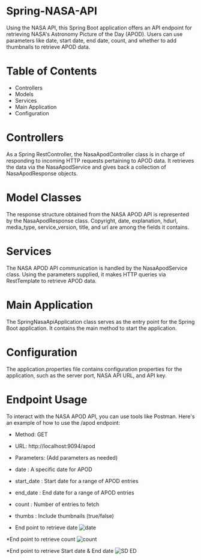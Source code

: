# Spring-NASA-API
  Using the NASA API, this Spring Boot application offers an API endpoint for retrieving NASA's Astronomy Picture of the Day (APOD). Users can use parameters like date, start date, end date, count, and whether to 
  add thumbnails to retrieve APOD data.
# Table of Contents
* Controllers
* Models
* Services
* Main Application
* Configuration
# Controllers
  As a Spring RestController, the NasaApodController class is in charge of responding to incoming HTTP requests pertaining to APOD data. It retrieves the data via the NasaApodService and gives back a collection of NasaApodResponse objects.
# Model Classes
  The response structure obtained from the NASA APOD API is represented by the NasaApodResponse class. Copyright, date, explanation, hdurl, media_type, service_version, title, and url are among the fields it 
  contains.
# Services
  The NASA APOD API communication is handled by the NasaApodService class. Using the parameters supplied, it makes HTTP queries via RestTemplate to retrieve APOD data.
# Main Application
  The SpringNasaApiApplication class serves as the entry point for the Spring Boot application. It contains the main method to start the application.
# Configuration
  The application.properties file contains configuration properties for the application, such as the server port, NASA API URL, and API key. 
# Endpoint Usage
  To interact with the NASA APOD API, you can use tools like Postman. Here's an example of how to use the /apod endpoint:
  * Method: GET
  * URL: http://localhost:9094/apod
  * Parameters: (Add parameters as needed)
  * date : A specific date for APOD
  * start_date : Start date for a range of APOD entries
  * end_date : End date for a range of APOD entries
  * count : Number of entries to fetch
  * thumbs : Include thumbnails (true/false)
    
* End point to retrieve date
![date](https://github.com/tejayenigandla/Spring-NASA-API/assets/122107419/e575de52-eb66-44fd-9697-7c4b077876cc)

*End point to retrieve count
![count](https://github.com/tejayenigandla/Spring-NASA-API/assets/122107419/4c03e8cf-2eb7-4f21-bd0c-32c7c7a0ebf3)

*End point to retrieve Start date & End date
![SD ED](https://github.com/tejayenigandla/Spring-NASA-API/assets/122107419/9d994860-c3cc-4994-996b-3a41b56d8318)




